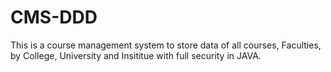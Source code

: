 # CMS-DDD
This is a course management system to store data of all courses, Faculties, by College, University and Insititue with full security in JAVA.
